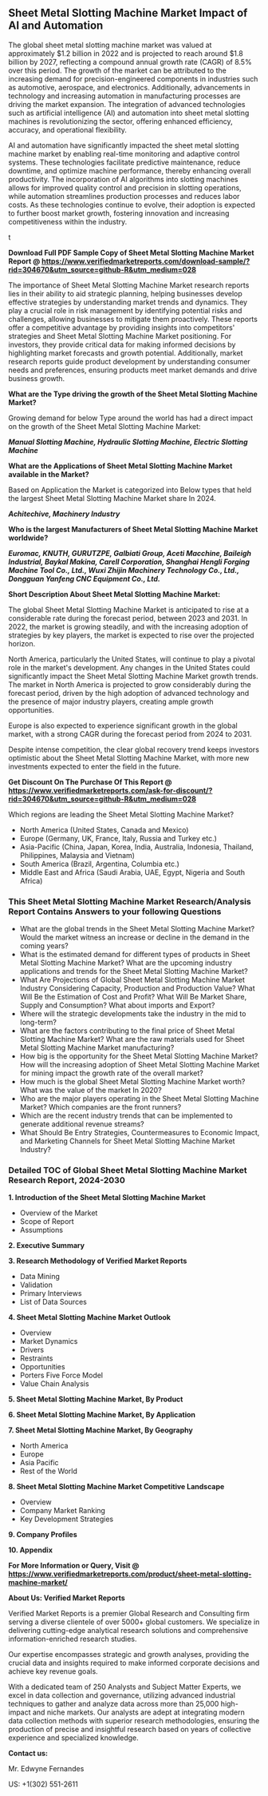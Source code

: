 <h2>Sheet Metal Slotting Machine Market Impact of AI and Automation</h2><p>The global sheet metal slotting machine market was valued at approximately $1.2 billion in 2022 and is projected to reach around $1.8 billion by 2027, reflecting a compound annual growth rate (CAGR) of 8.5% over this period. The growth of the market can be attributed to the increasing demand for precision-engineered components in industries such as automotive, aerospace, and electronics. Additionally, advancements in technology and increasing automation in manufacturing processes are driving the market expansion. The integration of advanced technologies such as artificial intelligence (AI) and automation into sheet metal slotting machines is revolutionizing the sector, offering enhanced efficiency, accuracy, and operational flexibility.</p><p>AI and automation have significantly impacted the sheet metal slotting machine market by enabling real-time monitoring and adaptive control systems. These technologies facilitate predictive maintenance, reduce downtime, and optimize machine performance, thereby enhancing overall productivity. The incorporation of AI algorithms into slotting machines allows for improved quality control and precision in slotting operations, while automation streamlines production processes and reduces labor costs. As these technologies continue to evolve, their adoption is expected to further boost market growth, fostering innovation and increasing competitiveness within the industry.</p>t</p><p id="" class=""><strong>Download Full PDF Sample Copy of Sheet Metal Slotting Machine Market Report @ <a href="https://www.verifiedmarketreports.com/download-sample/?rid=304670&utm_source=github-R&utm_medium=028" target="_blank">https://www.verifiedmarketreports.com/download-sample/?rid=304670&utm_source=github-R&utm_medium=028</a></strong></p><p>The importance of&nbsp;Sheet Metal Slotting Machine Market research reports lies in their ability to aid strategic planning, helping businesses develop effective strategies by understanding market trends and dynamics. They play a crucial role in risk management by identifying potential risks and challenges, allowing businesses to mitigate them proactively. These reports offer a competitive advantage by providing insights into competitors' strategies and Sheet Metal Slotting Machine Market positioning. For investors, they provide critical data for making informed decisions by highlighting market forecasts and growth potential. Additionally, market research reports guide product development by understanding consumer needs and preferences, ensuring products meet market demands and drive business growth.</p><p><strong>What are the&nbsp;Type driving the growth of the Sheet Metal Slotting Machine Market?</strong></p><p id="" class="">Growing demand for below Type around the world has had a direct impact on the growth of the Sheet Metal Slotting Machine Market:</p><em><strong>Manual Slotting Machine, Hydraulic Slotting Machine, Electric Slotting Machine</strong></em></p><strong>What are the&nbsp;Applications&nbsp;of Sheet Metal Slotting Machine Market available in the Market?</strong></p><p id="" class="">Based on Application the Market is categorized into Below types that held the largest Sheet Metal Slotting Machine Market share In 2024.</p><em><strong>Achitechive, Machinery Industry</strong></em></p><strong>Who is the largest Manufacturers of Sheet Metal Slotting Machine Market worldwide?</strong></p><p><em><strong>Euromac, KNUTH, GURUTZPE, Galbiati Group, Aceti Macchine, Baileigh Industrial, Baykal Makina, Carell Corporation, Shanghai Hengli Forging Machine Tool Co., Ltd., Wuxi Zhijin Machinery Technology Co., Ltd., Dongguan Yanfeng CNC Equipment Co., Ltd.</strong></em></p><p id="" class=""><strong>Short Description About Sheet Metal Slotting Machine Market:</strong></p><p>The global Sheet Metal Slotting Machine Market is anticipated to rise at a considerable rate during the forecast period, between 2023 and 2031. In 2022, the market is growing steadily, and with the increasing adoption of strategies by key players, the market is expected to rise over the projected horizon.</p><p>North America, particularly the United States, will continue to play a pivotal role in the market's development. Any changes in the United States could significantly impact the Sheet Metal Slotting Machine Market growth trends. The market in North America is projected to grow considerably during the forecast period, driven by the high adoption of advanced technology and the presence of major industry players, creating ample growth opportunities.</p><p>Europe is also expected to experience significant growth in the global market, with a strong CAGR during the forecast period from 2024 to 2031.</p><p>Despite intense competition, the clear global recovery trend keeps investors optimistic about the Sheet Metal Slotting Machine Market, with more new investments expected to enter the field in the future.</p><p id="" class=""><strong>Get Discount On The Purchase Of This Report @ <a href="https://www.verifiedmarketreports.com/ask-for-discount/?rid=304670&utm_source=github-R&utm_medium=028" target="_blank">https://www.verifiedmarketreports.com/ask-for-discount/?rid=304670&utm_source=github-R&utm_medium=028</a></strong></p>Which regions are leading the Sheet Metal Slotting Machine Market?</p><ul><li>North America (United States, Canada and Mexico)</li><li>Europe (Germany, UK, France, Italy, Russia and Turkey etc.)</li><li>Asia-Pacific (China, Japan, Korea, India, Australia, Indonesia, Thailand, Philippines, Malaysia and Vietnam)</li><li>South America (Brazil, Argentina, Columbia etc.)</li><li>Middle East and Africa (Saudi Arabia, UAE, Egypt, Nigeria and South Africa)</li></ul><h3 id="" class="">This Sheet Metal Slotting Machine Market Research/Analysis Report Contains Answers to your following Questions</h3><ul><li>What are the global trends in the Sheet Metal Slotting Machine Market? Would the market witness an increase or decline in the demand in the coming years?</li><li>What is the estimated demand for different types of products in Sheet Metal Slotting Machine Market? What are the upcoming industry applications and trends for the Sheet Metal Slotting Machine Market?</li><li>What Are Projections of Global Sheet Metal Slotting Machine Market Industry Considering Capacity, Production and Production Value? What Will Be the Estimation of Cost and Profit? What Will Be Market Share, Supply and Consumption? What about imports and Export?</li><li>Where will the strategic developments take the industry in the mid to long-term?</li><li>What are the factors contributing to the final price of Sheet Metal Slotting Machine Market? What are the raw materials used for Sheet Metal Slotting Machine Market manufacturing?</li><li>How big is the opportunity for the Sheet Metal Slotting Machine Market? How will the increasing adoption of Sheet Metal Slotting Machine Market for mining impact the growth rate of the overall market?</li><li>How much is the global Sheet Metal Slotting Machine Market worth? What was the value of the market In 2020?</li><li>Who are the major players operating in the Sheet Metal Slotting Machine Market? Which companies are the front runners?</li><li>Which are the recent industry trends that can be implemented to generate additional revenue streams?</li><li>What Should Be Entry Strategies, Countermeasures to Economic Impact, and Marketing Channels for Sheet Metal Slotting Machine Market Industry?</li></ul><h3 id="" class="">Detailed TOC of Global Sheet Metal Slotting Machine Market Research Report, 2024-2030</h3><p id="" class=""><strong>1. Introduction of the Sheet Metal Slotting Machine Market</strong></p><ul><li>Overview of the Market</li><li>Scope of Report</li><li>Assumptions</li></ul><p id="" class=""><strong>2. Executive Summary</strong></p><p id="" class=""><strong>3. Research Methodology of Verified Market Reports</strong></p><ul><li>Data Mining</li><li>Validation</li><li>Primary Interviews</li><li>List of Data Sources</li></ul><p id="" class=""><strong>4. Sheet Metal Slotting Machine Market Outlook</strong></p><ul><li>Overview</li><li>Market Dynamics</li><li>Drivers</li><li>Restraints</li><li>Opportunities</li><li>Porters Five Force Model</li><li>Value Chain Analysis</li></ul><p id="" class=""><strong>5. Sheet Metal Slotting Machine Market, By Product</strong></p><p id="" class=""><strong>6. Sheet Metal Slotting Machine Market, By Application</strong></p><p id="" class=""><strong>7. Sheet Metal Slotting Machine Market, By Geography</strong></p><ul><li>North America</li><li>Europe</li><li>Asia Pacific</li><li>Rest of the World</li></ul><p id="" class=""><strong>8. Sheet Metal Slotting Machine Market Competitive Landscape</strong></p><ul><li>Overview</li><li>Company Market Ranking</li><li>Key Development Strategies</li></ul><p id="" class=""><strong>9. Company Profiles</strong></p><p id="" class=""><strong>10. Appendix</strong></p><p id="" class=""><strong>For More Information or Query, Visit @ <a href="https://www.verifiedmarketreports.com/product/sheet-metal-slotting-machine-market/" target="_blank">https://www.verifiedmarketreports.com/product/sheet-metal-slotting-machine-market/</a></strong></p><p id="" class=""><strong>About Us: Verified Market Reports</strong></p><p id="" class="">Verified Market Reports is a premier Global Research and Consulting firm serving a diverse clientele of over 5000+ global customers. We specialize in delivering cutting-edge analytical research solutions and comprehensive information-enriched research studies.</p><p id="" class="">Our expertise encompasses strategic and growth analyses, providing the crucial data and insights required to make informed corporate decisions and achieve key revenue goals.</p><p id="" class="">With a dedicated team of 250 Analysts and Subject Matter Experts, we excel in data collection and governance, utilizing advanced industrial techniques to gather and analyze data across more than 25,000 high-impact and niche markets. Our analysts are adept at integrating modern data collection methods with superior research methodologies, ensuring the production of precise and insightful research based on years of collective experience and specialized knowledge.</p><p id="" class=""><strong>Contact us:</strong></p><p id="" class="">Mr. Edwyne Fernandes</p><p id="" class="">US: +1(302) 551-2611</p>